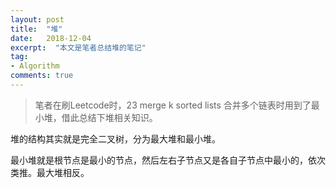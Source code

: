```yaml
---
layout: post
title:  "堆"
date:   2018-12-04
excerpt:  "本文是笔者总结堆的笔记"
tag:
- Algorithm
comments: true
---
```


> 笔者在刷Leetcode时，23 merge k sorted lists 合并多个链表时用到了最小堆，借此总结下堆相关知识。

堆的结构其实就是完全二叉树，分为最大堆和最小堆。

最小堆就是根节点是最小的节点，然后左右子节点又是各自子节点中最小的，依次类推。最大堆相反。